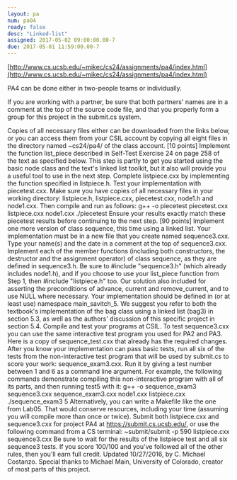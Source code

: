 ```yaml
---
layout: pa
num: pa04	
ready: false
desc: "Linked-list"
assigned: 2017-05-02 09:00:00.00-7
due: 2017-05-01 11:59:00.00-7
---
```


<div markdown="1">

[http://www.cs.ucsb.edu/~mikec/cs24/assignments/pa4/index.html](http://www.cs.ucsb.edu/~mikec/cs24/assignments/pa4/index.html)

PA4 can be done either in two-people teams or individually.

If you are working with a partner, be sure that both partners' names are in a comment at the top of the source code file, and that you properly form a group for this project in the submit.cs system.

Copies of all necessary files either can be downloaded from the links below, or you can access them from your CSIL account by copying all eight files in the directory named ~cs24/pa4/ of the class account.
[10 points] Implement the function list_piece described in Self-Test Exercise 24 on page 258 of the text as specified below. This step is partly to get you started using the basic node class and the text's linked list toolkit, but it also will provide you a useful tool to use in the next step.
Complete listpiece.cxx by implementing the function specified in listpiece.h.
Test your implementation with piecetest.cxx. Make sure you have copies of all necessary files in your working directory: listpiece.h, listpiece.cxx, piecetest.cxx, node1.h and node1.cxx. Then compile and run as follows:
g++ -o piecetest piecetest.cxx listpiece.cxx node1.cxx
./piecetest
Ensure your results exactly match these piecetest results before continuing to the next step.
[90 points] Implement one more version of class sequence, this time using a linked list. Your implementation must be in a new file that you create named sequence3.cxx.
Type your name(s) and the date in a comment at the top of sequence3.cxx.
Implement each of the member functions (including both constructors, the destructor and the assignment operator) of class sequence, as they are defined in sequence3.h.
Be sure to #include "sequence3.h" (which already includes node1.h), and if you choose to use your list_piece function from Step 1, then #include "listpiece.h" too. Our solution also included <cassert> for asserting the preconditions of advance, current and remove_current, and <cstdlib> to use NULL where necessary.
Your implementation should be defined in (or at least use) namespace main_savitch_5.
We suggest you refer to both the textbook's implementation of the bag class using a linked list (bag3) in section 5.3, as well as the authors' discussion of this specific project in section 5.4.
Compile and test your programs at CSIL. To test sequence3.cxx you can use the same interactive test program you used for PA2 and PA3. Here is a copy of sequence_test.cxx that already has the required changes. After you know your implementation can pass basic tests, run all six of the tests from the non-interactive test program that will be used by submit.cs to score your work: sequence_exam3.cxx. Run it by giving a test number between 1 and 6 as a command line argument. For example, the following commands demonstrate compiling this non-interactive program with all of its parts, and then running test5 with it:
g++ -o sequence_exam3 sequence3.cxx sequence_exam3.cxx node1.cxx listpiece.cxx
./sequence_exam3 5
Alternatively, you can write a Makefile like the one from Lab05. That would conserve resources, including your time (assuming you will compile more than once or twice).
Submit both listpiece.cxx and sequence3.cxx for project PA4 at https://submit.cs.ucsb.edu/, or use the following command from a CS terminal:
~submit/submit -p 590 listpiece.cxx sequence3.cxx
Be sure to wait for the results of the listpiece test and all six sequence3 tests. If you score 100/100 and you've followed all of the other rules, then you'll earn full credit.
Updated 10/27/2016, by C. Michael Costanzo.
Special thanks to Michael Main, University of Colorado, creator of most parts of this project.